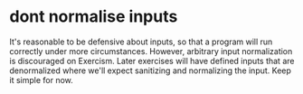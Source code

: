 # dont normalise inputs

It's reasonable to be defensive about inputs, so that a program will run
correctly under more circumstances. However, arbitrary input normalization is
discouraged on Exercism. Later exercises will have defined inputs that are
denormalized where we'll expect sanitizing and normalizing the input. Keep it
simple for now.